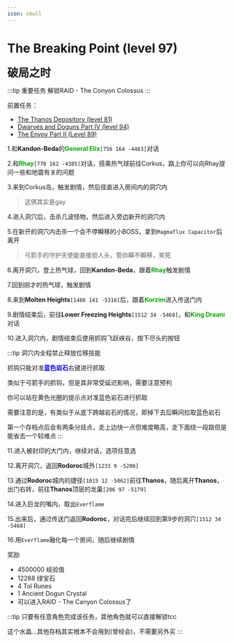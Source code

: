 ```yaml
---
icon: skull
---
```

# The Breaking Point (level 97)
<span style="font-size: 25px;">**破局之时**</span>


:::tip 重要任务
解锁RAID - The Conyon Colossus
:::

前置任务：
+ [The Thanos Depository (level 81)](/quests/lvl81-90/level%2081%20-%20The%20Thanos%20Depository.html)
+ [Dwarves and Doguns Part IV (level 94)](/quests/lvl91-100/level%2094%20-%20Dwarves%20and%20Doguns%20Part%20IV.html)
+ [The Envoy Part II (Level 89)](/quests/lvl81-90/level%2089%20-%20The%20Envoy%20Part%20II.html)


1.和**Kandon-Beda**的<font color=00AA00>**General Elix**</font>`[756 164 -4463]`对话

2.和<font color=00AA00>**Rhay**</font>`[770 162 -4385]`对话，搭乘热气球前往Corkus，路上你可以向Rhay提问一些和地震有关的问题

3.来到Corkus岛，触发剧情，然后径直进入房间内的洞穴内
>这俩其实是gay

4.进入洞穴后，击杀几波怪物，然后进入旁边新开的洞穴内

5.在新开的洞穴内击杀一个会不停瞬移的小BOSS，拿到`Magmaflux Capacitor`后离开

>弓箭手的守护天使能直接锁人头，管你瞬不瞬移，笑死

6.离开洞穴，登上热气球，回到**Kandon-Beda**，跟着<font color=00AA00>**Rhay**</font>触发剧情

7.回到刚才的热气球，触发剧情

8.来到**Molten Heights**`[1466 141 -5316]`后，跟着<font color=00AA00>**Korzim**</font>进入传送门内

9.剧情结束后，前往**Lower Freezing Heights**`[1512 34 -5468]`，和<font color=00AA00>**King Draani**</font>对话

10.进入洞穴内，剧情结束后使用抓钩飞跃峡谷，按下尽头的按钮

:::tip
洞穴内全程禁止释放位移技能

抓钩只能对准<font color="blue">**蓝色岩石**</font>右键进行抓取

类似于弓箭手的抓钩，但是其非常受延迟影响，需要注意预判

你可以站在黄色光圈的提示点对准蓝色岩石进行抓取

需要注意的是，有类似于从底下跨越岩石的情况，即掉下去后瞬间拉取蓝色岩石

第一个存档点后会有两条分歧点，走上边快一点但难度略高，走下面绕一段路但是能省去一个较难点
:::

11.进入被封印的大门内，继续对话，选项任意选

12.离开洞穴，返回**Rodoroc**城外`[1233 9 -5200]`

13.通过**Rodoroc**城内的捷径`[1015 12 -5062]`前往**Thanos**，随后离开**Thanos**，出门右转，前往**Thanos**顶层的龙巢`[206 97 -5179]`

14.进入巨龙的嘴内，取出`Everflame`

15.出来后，通过传送门返回**Rodoroc**，对话完后继续回到第9步的洞穴`[1512 34 -5468]`

16.用`Everflame`融化每一个房间，随后继续剧情

奖励
+ 4500000 经验值
+ 12288 绿宝石
+ 4 Tol Runes
+ 1 Ancient Dogun Crystal
+ 可以进入RAID - The Canyon Colossus了

:::tip
只要有任意角色完成该任务，其他角色就可以直接解锁tcc

这个水晶...其他存档其实根本不会用到(曾经会)，不需要另外买
:::
